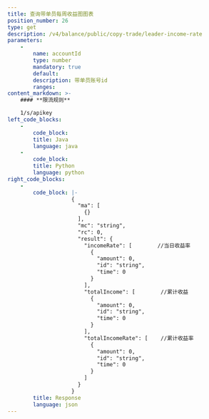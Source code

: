 ```yaml
---
title: 查询带单员每周收益图图表
position_number: 26
type: get
description: /v4/balance/public/copy-trade/leader-income-rate
parameters:
    -
        name: accountId
        type: number
        mandatory: true
        default:
        description: 带单员账号id
        ranges:
content_markdown: >-
    #### **限流规则**

    1/s/apikey
left_code_blocks:
    -
        code_block:
        title: Java
        language: java
    -
        code_block:
        title: Python
        language: python
right_code_blocks:
    -
        code_block: |-
                    {
                      "ma": [
                        {}
                      ],
                      "mc": "string",
                      "rc": 0,
                      "result": {
                        "incomeRate": [        //当日收益率
                          {
                            "amount": 0,
                            "id": "string",
                            "time": 0
                          }
                        ],
                        "totalIncome": [        //累计收益
                          {
                            "amount": 0,
                            "id": "string",
                            "time": 0
                          }
                        ],
                        "totalIncomeRate": [    //累计收益率
                          {
                            "amount": 0,
                            "id": "string",
                            "time": 0
                          }
                        ]
                      }
                    }
        title: Response
        language: json
---
```

